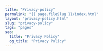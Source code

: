 ```yaml
---
title: "Privacy-policy"
permalink: "{{ page.fileSlug }}/index.html"
layout: "privacy-policy.html"
slug: "privacy-policy"
tags: "pages"
seo:
  title: "Privacy Policy"
  og_title: "Privacy Policy"
---
```




